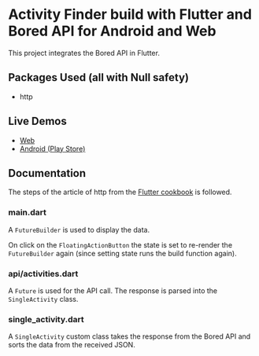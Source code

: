 # Activity Finder build with Flutter and Bored API for Android and Web

This project integrates the Bored API in Flutter.



## Packages Used (all with Null safety)

- http

## Live Demos

- [Web](https://flutterwebapps.com/portfolio/activity-finder/#/)
- [Android (Play Store)](https://play.google.com/store/apps/details?id=com.strawanzer.boredapi)


## Documentation

The steps of the article of http from the [Flutter cookbook](https://flutter.dev/docs/cookbook/networking/fetch-data) is followed.

### main.dart
A `FutureBuilder` is used to display the data.

On click on the `FloatingActionButton` the state is set to re-render the `FutureBuilder` again (since setting state runs the build function again).

### api/activities.dart
A `Future` is used for the API call. The response is parsed into the `SingleActivity` class.

### single_activity.dart
A `SingleActivity` custom class takes the response from the Bored API and sorts the data from the received JSON.